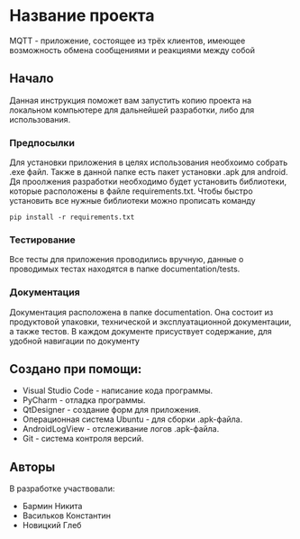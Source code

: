 # Название проекта
MQTT - приложение, состоящее из трёх клиентов, имеющее возможность обмена сообщениями и реакциями между собой

## Начало

Данная инструкция поможет вам запустить копию проекта на локальном компьютере для дальнейшей разработки, либо для использования.

### Предпосылки

Для установки приложения в целях использования необхоимо собрать .exe файл. Также в данной папке есть пакет установки .apk для android. Дя проолжения разработки необходимо будет установить библиотеки, которые расположены в файле requirements.txt.
Чтобы быстро установить все нужные библиотеки можно прописать команду 
```
pip install -r requirements.txt
```

### Тестирование

Все тесты для приложения проводились вручную, данные о проводимых тестах находятся в папке documentation/tests.

### Документация

Документация расположена в папке documentation. Она состоит из продуктовой упаковки, технической и эксплуатационной документации, а также тестов. В каждом документе присуствует содержание, для удобной навигации по документу

## Создано при помощи:

* Visual Studio Code - написание кода программы.
* PyCharm - отладка программы.
* QtDesigner - создание форм для приложения.
* Операционная система Ubuntu - для сборки .apk-файла.
* AndroidLogView - отслеживание логов .apk-файла.
* Git - система контроля версий.

## Авторы

В разработке участвовали:

* Бармин Никита
* Васильков Константин
* Новицкий Глеб
